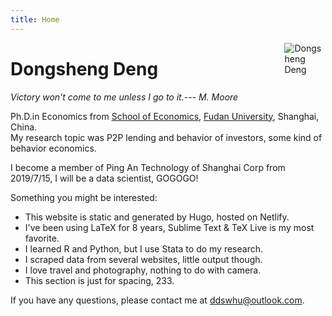 ```yaml
---
title: Home
---
```


[<img src="/img/bio.jpg" style="max-width:13%;min-width:40px;float:right;" alt="Dongsheng Deng" />](https://ddswhu.me/)

# Dongsheng Deng

*Victory won't come to me unless I go to it.--- M. Moore*

Ph.D.in Economics from [School of Economics](http://www.econ.fudan.edu.cn/), [Fudan University](http://www.fudan.edu.cn/2016/index.html), Shanghai, China. <br>
My research topic was P2P lending and behavior of investors, some kind of behavior economics.<br> 

I become a member of Ping An Technology of Shanghai Corp from 2019/7/15, I will be a data scientist, GOGOGO!
<br>


Something you might be interested: 

+ This website is static and generated by Hugo, hosted on Netlify.
+ I've been using LaTeX for 8 years, Sublime Text & TeX Live is my most favorite.
+ I learned R and Python, but I use Stata to do my research.
+ I scraped data from several websites, little output though.
+ I love travel and photography, nothing to do with camera.
+ This section is just for spacing, 233.

If you have any questions, please contact me at [ddswhu@outlook.com](mailto:ddswhu@outlook.com). 

<!-- <center><img src="/img/fudan.jpg" width = "500" alt="Fudan University"/></center> -->







